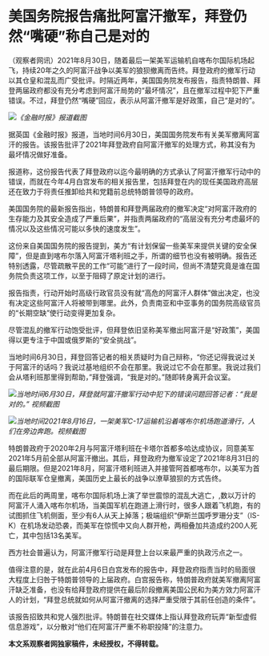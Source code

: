 

# 美国务院报告痛批阿富汗撤军，拜登仍然“嘴硬”称自己是对的

（观察者网讯）2021年8月30日，随着最后一架美军运输机自喀布尔国际机场起飞，持续20年之久的阿富汗战争以美军的狼狈撤离而告终。拜登政府的撤军行动以其仓皇和混乱而广受批评。时隔近两年，美国国务院发布报告，指责特朗普、拜登两届政府都没有充分考虑到阿富汗局势的“最坏情况”，且在撤军过程中犯下严重错误。不过，拜登仍然“嘴硬”回应，表示从阿富汗撤军是好政策，自己“是对的”。

![](https://inews.gtimg.com/newsapp_bt/0/15810909111/1000)_《金融时报》报道截图_

据英国《金融时报》报道，当地时间6月30日，美国国务院发布有关美军撤离阿富汗的报告。该报告批评了2021年拜登政府自阿富汗撤军的处理方式，称其没有为最坏情况做好准备。

报道称，这份报告代表了拜登政府以迄今最明确的方式承认了阿富汗撤军行动中的错误，而就在今年4月白宫发布的相关报告里，包括拜登在内的现任美国政府高层还在致力于将责任推卸给共和党籍前总统特朗普领导的政府。

美国国务院的最新报告指出，特朗普和拜登两届政府的撤军决定“对阿富汗政府的生存能力及其安全造成了严重后果”，并指责两届政府的“高层没有充分考虑最坏的情况以及这些情况可能以多快的速度发生”。

这份来自美国国务院的报告提到，美方“有计划保留一些美军来提供关键的安全保障”，但是直到喀布尔落入阿富汗塔利班之手，所谓的细节也没有被明确。报告还特别透露，尽管疏散平民的工作“可能”进行了一段时间，但尚不清楚究竟是谁在国务院负责这项工作，以至于阻碍了原定计划的进行。

报告指责，行动开始时高级行政官员没有就“高危的阿富汗人群体”做出决定，也没有决定这些阿富汗人将被带到哪里。此外，负责南亚和中亚事务的国务院高级官员的“长期空缺”使行动变得更加复杂。

尽管混乱的撤军行动饱受批评，但拜登依旧坚称美军撤出阿富汗是“好政策”，美国得以更专注于中国或俄罗斯的“安全挑战”。

当地时间6月30日，拜登回答记者的相关质疑时为自己辩称，“你还记得我说过关于阿富汗的话吗？我说过基地组织不会在那里。我说过它不会在那里。我说过我们会从塔利班那里得到帮助，”拜登强调，“我是对的。”随即转身离开会议室。

![](https://inews.gtimg.com/newsapp_bt/0/15810909113/1000)_当地时间6月30日，拜登就阿富汗撤军行动中犯下的错误问题回答记者：“我是对的。”
视频截图_

![](https://inews.gtimg.com/newsapp_bt/0/15810909114/1000)_当地时间2021年8月16日，一架美军C-17运输机沿着喀布尔机场跑道滑行，人们在旁边奔跑。视频截图_

特朗普政府于2020年2月与阿富汗塔利班在卡塔尔首都多哈达成协议，同意美军2021年5月前全部从阿富汗撤出。其后，拜登政府为撤军设定了2021年8月31日的最后期限。但是2021年8月，阿富汗塔利班进入并接管阿首都喀布尔，以美军为首的国际联军仓皇撤离，美国历史上最长的战争以潦草狼狈的方式告终。

而在此后的两周里，喀布尔国际机场上演了举世震惊的混乱大逃亡，,数以万计的阿富汗人涌入喀布尔机场，当美国军机在跑道上滑行时，很多人跟着飞机跑，有的试图抓住飞机侧面，至少有6人从天上掉落；极端组织“伊斯兰国呼罗珊分支”（IS-K）在机场发动恐袭，而美军在惊慌中又向人群开枪，两相叠加共造成约200人死亡，其中包括13名美军。

西方社会普遍认为，阿富汗撤军行动是拜登上台以来最严重的执政污点之一。

值得注意的是，就在此前4月6日白宫发布的报告中，拜登政府指责当时的局面很大程度上归咎于特朗普领导的上届政府。白宫报告称，特朗普政府就美军撤离阿富汗缺乏准备，也没有给拜登政府提供在最后阶段撤离美国公民和为美方效力阿富汗人的计划，“拜登总统就如何从阿富汗撤离的选择严重受限于其前任创造的条件”。

该报告招致共和党人强烈批评。特朗普在社交媒体上指认拜登政府玩弄“新型虚假信息游戏”，以分散对“他们在阿富汗严重不称职投降”的注意力。

**本文系观察者网独家稿件，未经授权，不得转载。**

